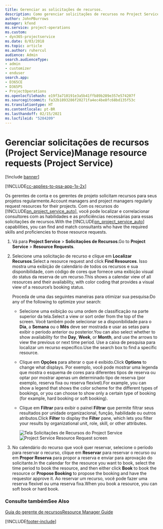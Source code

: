 ```yaml
---
title: Gerenciar as solicitações de recursos.
description: Como gerenciar solicitações de recursos no Project Service
author: JohnPBurrows
manager: kfend
ms.service: project-operations
ms.custom:
- dyn365-projectservice
ms.date: 8/03/2018
ms.topic: article
ms.author: ruhercul
audience: Admin
search.audienceType:
- admin
- customizer
- enduser
search.app:
- D365CE
- D365PS
- ProjectOperations
ms.openlocfilehash: e19f3a710191e3a5b41ffb89b289e357e574207f
ms.sourcegitcommit: fa32b1893286f20271fa4ec4be8fc68bd135f53c
ms.translationtype: HT
ms.contentlocale: pt-BR
ms.lasthandoff: 02/15/2021
ms.locfileid: "5284209"
---
```

# <a name="manage-resource-requests-project-service"></a><span data-ttu-id="f5ab2-103">Gerenciar solicitações de recursos (Project Service)</span><span class="sxs-lookup"><span data-stu-id="f5ab2-103">Manage resource requests (Project Service)</span></span>

[!include [banner](../includes/psa-now-project-operations.md)]

[!INCLUDE[cc-applies-to-psa-app-1x-2x](../includes/cc-applies-to-psa-app-1x-2x.md)]

<span data-ttu-id="f5ab2-104">Os gerentes de conta e os gerentes de projeto solicitam recursos para seus projetos regularmente.</span><span class="sxs-lookup"><span data-stu-id="f5ab2-104">Account managers and project managers regularly request resources for their projects.</span></span> <span data-ttu-id="f5ab2-105">Com os recursos do [!INCLUDE[pn_project_service_auto](../includes/pn-project-service-auto.md)], você pode localizar e correlacionar consultores com as habilidades e as proficiências necessárias para essas solicitações de recursos.</span><span class="sxs-lookup"><span data-stu-id="f5ab2-105">With the [!INCLUDE[pn_project_service_auto](../includes/pn-project-service-auto.md)] capabilities, you can find and match consultants who have the required skills and proficiencies to those resource requests.</span></span>  
  
1. <span data-ttu-id="f5ab2-106">Vá para **Project Service** > **Solicitações de Recursos**.</span><span class="sxs-lookup"><span data-stu-id="f5ab2-106">Go to **Project Service** > **Resource Requests**.</span></span>  
  
2. <span data-ttu-id="f5ab2-107">Selecione uma solicitação de recurso e clique em **Localizar Recursos**.</span><span class="sxs-lookup"><span data-stu-id="f5ab2-107">Select a resource request and click **Find Resources**.</span></span> <span data-ttu-id="f5ab2-108">Isso mostra uma exibição de calendário de todos os recursos e sua disponibilidade, com código de cores que fornece uma exibição visual do status da reserva de um recurso.</span><span class="sxs-lookup"><span data-stu-id="f5ab2-108">This shows a calendar view of all resources and their availability, with color coding that provides a visual view of a resource’s booking status.</span></span>  
  
    <span data-ttu-id="f5ab2-109">Proceda de uma das seguintes maneiras para otimizar sua pesquisa:</span><span class="sxs-lookup"><span data-stu-id="f5ab2-109">Do any of the following to optimize your search:</span></span>  
  
   -   <span data-ttu-id="f5ab2-110">Selecione uma exibição ou uma ordem de classificação na parte superior da tela.</span><span class="sxs-lookup"><span data-stu-id="f5ab2-110">Select a view or sort order from the top of the screen.</span></span> <span data-ttu-id="f5ab2-111">Você também pode selecionar se a disponibilidade para o **Dia**, a **Semana** ou o **Mês** deve ser mostrada e usar as setas para exibir o período anterior ou posterior.</span><span class="sxs-lookup"><span data-stu-id="f5ab2-111">You can also select whether to show availability for the **Day**, **Week**, or **Month**, and use the arrows to view the previous or next time period.</span></span> <span data-ttu-id="f5ab2-112">Use a caixa de pesquisa para localizar um recurso específico.</span><span class="sxs-lookup"><span data-stu-id="f5ab2-112">Use the search box to find a specific resource.</span></span>  
  
   -   <span data-ttu-id="f5ab2-113">Clique em **Opções** para alterar o que é exibido.</span><span class="sxs-lookup"><span data-stu-id="f5ab2-113">Click **Options** to change what displays.</span></span> <span data-ttu-id="f5ab2-114">Por exemplo, você pode mostrar uma legenda que mostra o esquema de cores para diferentes tipos de reserva ou optar por mostrar apenas um determinado tipo de reserva (por exemplo, reserva fixa ou reserva flexível).</span><span class="sxs-lookup"><span data-stu-id="f5ab2-114">For example, you can show a legend that shows the color scheme for the different types of bookings, or you can choose to show only a certain type of booking (for example, hard booking or soft booking).</span></span>  
  
   -   <span data-ttu-id="f5ab2-115">Clique em **Filtrar** para exibir o painel **Filtrar** que permite filtrar seus resultados por unidade organizacional, função, habilidade ou outros atributos.</span><span class="sxs-lookup"><span data-stu-id="f5ab2-115">Click **Filter** to display the **Filter** pane, which lets you filter your results by organizational unit, role, skill, or other attributes.</span></span>  
  
       <span data-ttu-id="f5ab2-116">![Tela Solicitações de Recursos do Project Service](../psa/media/project-service-resource-request-screen.png "Tela Solicitações de Recursos do Project Service")</span><span class="sxs-lookup"><span data-stu-id="f5ab2-116">![Project Service Resource Request screen](../psa/media/project-service-resource-request-screen.png "Project Service Resource Request screen")</span></span>  
  
3. <span data-ttu-id="f5ab2-117">No calendário do recurso que você quer reservar, selecione o período para reservar o recurso, clique em **Reservar** para reservar o recurso ou em **Propor Reserva** para propor a reserva e enviar para aprovação do solicitante.</span><span class="sxs-lookup"><span data-stu-id="f5ab2-117">In the calendar for the resource you want to book, select the time period to book the resource, and then either click **Book** to book the resource or **Propose Booking** to propose the booking and have the requestor approve it.</span></span> <span data-ttu-id="f5ab2-118">Ao reservar um recurso, você pode fazer uma reserva flexível ou uma reserva fixa.</span><span class="sxs-lookup"><span data-stu-id="f5ab2-118">When you book a resource, you can soft book or hard book.</span></span>  
  
### <a name="see-also"></a><span data-ttu-id="f5ab2-119">Consulte também</span><span class="sxs-lookup"><span data-stu-id="f5ab2-119">See Also</span></span>  
 [<span data-ttu-id="f5ab2-120">Guia do gerente de recursos</span><span class="sxs-lookup"><span data-stu-id="f5ab2-120">Resource Manager Guide</span></span>](../psa/resource-manager-guide.md)


[!INCLUDE[footer-include](../includes/footer-banner.md)]